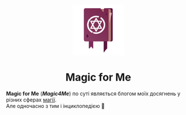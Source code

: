 <p align="center">
  <a href="https://magic4me.github.io">
    <img src="icon.png" alt="Magic4Me logo" width="140" height="140">
</a>
  <h1 align="center">Magic for Me</h1>
</p>

**Magic for Me** (___Magic4Me___) по суті являється блогом моїх досягнень у різних сферах [магії][Pojasnenja-mahiji].
<br>
Але одночасно з тим і інциклопедією 📖



<!-- Змінні  http://translit.kh.ua/#latynka -->
[Sajt]: https://magic4me.githib.io/
[Pojasnenja-mahiji]: https://magic4me.githib.io/post/magic-all-around
